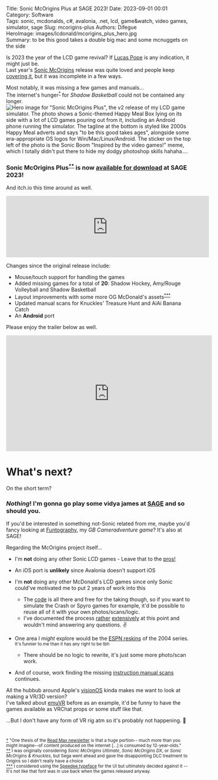 Title: Sonic McOrigins Plus at SAGE 2023!
Date: 2023-09-01 00:01  
Category: Software  
Tags: sonic, mcdonalds, c#, avalonia, .net, lcd, game&watch, video games, simulator, sage
Slug: mcorigins-plus
Authors: Difegue  
HeroImage: images/lcdonald/mcorigins_plus_hero.jpg  
Summary: to be this good takes a double big mac and some mcnuggets on the side

Is 2023 the year of the LCD game revival? If [Lucas Pope](https://dukope.com/devlogs/papers-please/lcdplease/) is any indication, it might just be.  
Last year's [Sonic McOrigins](./mcorigins.html) release was quite loved and people keep [covering it](https://www.youtube.com/watch?v=v6Ox9-IVB6I), but it was incomplete in a few ways.  

Most notably, it was missing a few games and manuals...  
The internet's hunger<sup id="ref-1">[*](#note-1)</sup> for _Shadow Basketball_ could not be contained any longer.  
![Hero image for "Sonic McOrigins Plus", the v2 release of my LCD game simulator. The photo shows a Sonic-themed Happy Meal Box lying on its side with a lot of LCD games pouring out from it, including an Android phone running the simulator. The tagline at the bottom is styled like 2000s Happy Meal adverts and says "to be this good takes ages", alongside some era-appropriate OS logos for Win/Mac/Linux/Android. The sticker on the top left of the photo is the Sonic Boom "Inspired by the video games!" meme, which I totally didn't put there to hide my dodgy photoshop skills hahaha....](images/lcdonald/mcorigins_plus_hero.jpg)  
### Sonic McOrigins Plus<sup id="ref-2">[**](#note-2)</sup> is now [available for download](https://sonicfangameshq.com/forums/showcase/sonic-mcorigins-plus.1602/) at SAGE 2023!    
And itch.io this time around as well.  
<iframe frameborder="0" src="https://itch.io/embed/2243408?link_color=ed8a35" width="552" height="167"><a href="https://difegue.itch.io/sonic-mcorigins-plus">Sonic McOrigins Plus by dfug</a></iframe>

Changes since the original release include:  

- Mouse/touch support for handling the games
- Added missing games for a total of **20**: Shadow Hockey, Amy/Rouge Volleyball and Shadow Basketball
- Layout improvements with some more OG McDonald's assets<sup id="ref-3">[***](#note-3)</sup> 
- Updated manual scans for Knuckles' Treasure Hunt and AiAi Banana Catch
- An **Android** port

Please enjoy the trailer below as well.  

<iframe width="560" height="315" src="https://www.youtube.com/embed/HDJdoqBUhGM?si=qb-_0qy7dgpcD3dF" title="YouTube video player" frameborder="0" allow="accelerometer; autoplay; clipboard-write; encrypted-media; gyroscope; picture-in-picture; web-share" allowfullscreen></iframe>

# What's next?

On the short term? 
### _Nothing_! I'm gonna go play some vidya james at [SAGE](https://sagexpo.org/) and so should you.  
If you'd be interested in something not-Sonic related from me, maybe you'd fancy looking at [Funtography](./funtography.html), my _GB Cameradventure game_? It's also at SAGE!  

Regarding the McOrigins project itself...  

* I'm **not** doing any other Sonic LCD games - Leave that to the [pros!](https://archive.org/details/hh_tsonic)  

* An iOS port is **unlikely** since Avalonia doesn't support iOS  

* I'm **not** doing any other McDonald's LCD games since only Sonic could've motivated me to put 2 years of work into this  
    - The [code](https://github.com/Difegue/LCDonald) is all there and free for the taking though, so if you want to simulate the Crash or Spyro games for example, it'd be possible to reuse all of it with your own photos/scans/logic.  
    - I've documented the process [rather](./lcdonald.html) [extensively](./mcorigins.html) at this point and wouldn't mind answering any questions. ✌️

* One area I _might_ explore would be the [ESPN reskins](https://www.ebay.com/itm/313956178072) of the 2004 series. <sub>It's funnier to me than it has any right to be tbh</sub>  
    - There should be no logic to rewrite, it's just some more photo/scan work.  

* And of course, work finding the missing [instruction manual scans](https://github.com/Difegue/LCDonald/issues) continues.  

All the hubbub around Apple's [visionOS](https://developer.apple.com/visionos/) kinda makes me want to look at making a VR/3D version?  
I've talked about [emuVR](https://www.emuvr.net/) before as an example, it'd be funny to have the games available as VRChat props or some stuff like that.  


...But I don't have any form of VR rig atm so it's probably not happening. 🤷  

#

<sup id="note-1">[\*](#ref-1) "One thesis of the [Read Max newsletter](https://maxread.substack.com/p/the-internet-is-for-12-year-olds?utm_source=TVC-16) is that a huge portion-- much more than you might imagine--of content produced on the internet [...] is consumed by 12-year-olds."</sup>  
<sup id="note-2">[\*\*](#ref-2) I was originally considering _Sonic McOrigins Ultimate_, _Sonic McOrigins DX_, or _Sonic McOrigins & Knuckles_, but Sega went ahead and gave the disappointing DLC treatment to Origins so I didn't really have a choice</sup>  
<sup id="note-3">[\*\*\*](#ref-3) I considered using the [Speedee typeface](https://www.itsnicethat.com/articles/turner-duckworth-redesign-mcdonalds-branding-visual-identity-graphic-design-250719) for the UI but ultimately decided against it -- It's not like that font was in use back when the games released anyway.</sup>  